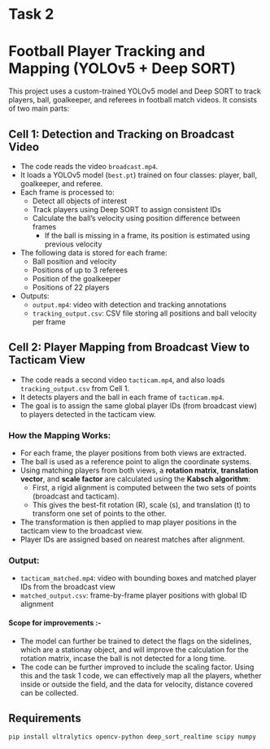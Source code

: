 # Task 2 
# Football Player Tracking and Mapping (YOLOv5 + Deep SORT)

This project uses a custom-trained YOLOv5 model and Deep SORT to track players, ball, goalkeeper, and referees in football match videos. It consists of two main parts:

## Cell 1: Detection and Tracking on Broadcast Video

- The code reads the video `broadcast.mp4`.
- It loads a YOLOv5 model (`best.pt`) trained on four classes: player, ball, goalkeeper, and referee.
- Each frame is processed to:
  - Detect all objects of interest
  - Track players using Deep SORT to assign consistent IDs
  - Calculate the ball’s velocity using position difference between frames
    - If the ball is missing in a frame, its position is estimated using previous velocity
- The following data is stored for each frame:
  - Ball position and velocity
  - Positions of up to 3 referees
  - Position of the goalkeeper
  - Positions of 22 players
- Outputs:
  - `output.mp4`: video with detection and tracking annotations
  - `tracking_output.csv`: CSV file storing all positions and ball velocity per frame

## Cell 2: Player Mapping from Broadcast View to Tacticam View

- The code reads a second video `tacticam.mp4`, and also loads `tracking_output.csv` from Cell 1.
- It detects players and the ball in each frame of `tacticam.mp4`.
- The goal is to assign the same global player IDs (from broadcast view) to players detected in the tacticam view.

### How the Mapping Works:

- For each frame, the player positions from both views are extracted.
- The ball is used as a reference point to align the coordinate systems.
- Using matching players from both views, a **rotation matrix**, **translation vector**, and **scale factor** are calculated using the **Kabsch algorithm**:
  - First, a rigid alignment is computed between the two sets of points (broadcast and tacticam).
  - This gives the best-fit rotation (R), scale (s), and translation (t) to transform one set of points to the other.
- The transformation is then applied to map player positions in the tacticam view to the broadcast view.
- Player IDs are assigned based on nearest matches after alignment.

### Output:

- `tacticam_matched.mp4`: video with bounding boxes and matched player IDs from the broadcast view
- `matched_output.csv`: frame-by-frame player positions with global ID alignment

#### Scope for improvements :- 
- The model can further be trained to detect the flags on the sidelines, which are a stationay object, and will improve the calculation for the rotation matrix, incase the ball is not detected for a long time. 
- The code can be further improved to include the scaling factor. Using this and the task 1 code, we can effectively map all the players, whether inside or outside the field, and the data for velocity, distance covered can be collected. 

## Requirements

```bash
pip install ultralytics opencv-python deep_sort_realtime scipy numpy
